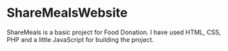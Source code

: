 # ShareMealsWebsite
ShareMeals is a basic project for Food Donation. I have used HTML, CSS, PHP and a little JavaScript for building the project.
